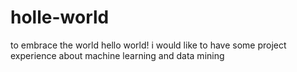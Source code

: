 # holle-world
to embrace the world
hello world!
i would like to have some project experience about machine learning and data mining
